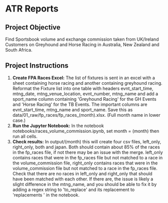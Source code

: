 
# ATR Reports
## Project Objective
Find Sportsbook volume and exchange commission taken from UK/Ireland Customers on Greyhound and Horse Racing in Australia, New Zealand and South Africa.

## Project Instructions
1. **Create FPA Races Excel:** The list of fixtures is sent in an excel with a sheet containing horse racing and another containing greyhound racing. Reformat the Fixture list into one table with headers evnt_start_time, mtng_date, mtng_venue_location, evnt_number, mtng_name and add a sport_name column containing 'Greyhound Racing' for the GH Events and 'Horse Racing' for the TB Events. The important columns are evnt_start_time, mtng_name and sport_name. Save this as data/01_raw/fp_races/fp_races_(month).xlsx. (Full month name in lower case.)
3. **Run the Jupyter Notebook:** In the notebook notebooks/races_volume_commission.ipynb, set month = (month) then run all cells.
4. **Check results:** In output/(month) this will create four csv files, left_only, right_only, both and japan. Both should contain about 85% of the races in the fp_races file, if not there may be an issue with the merge. left_only contains races that were in the fp_races file but not matched to a race in the volume_commission file, right_only contains races that were in the volume_commission file but not matched to a race in the fp_races file. Check that there are no races in left_only and right_only that should have been matched with each other. If there are, the issue is likely a slight difference in the mtng_name, and you should be able to fix it by adding a regex string to 'to_replace' and its replacement to 'replacements ' in the notebook.
